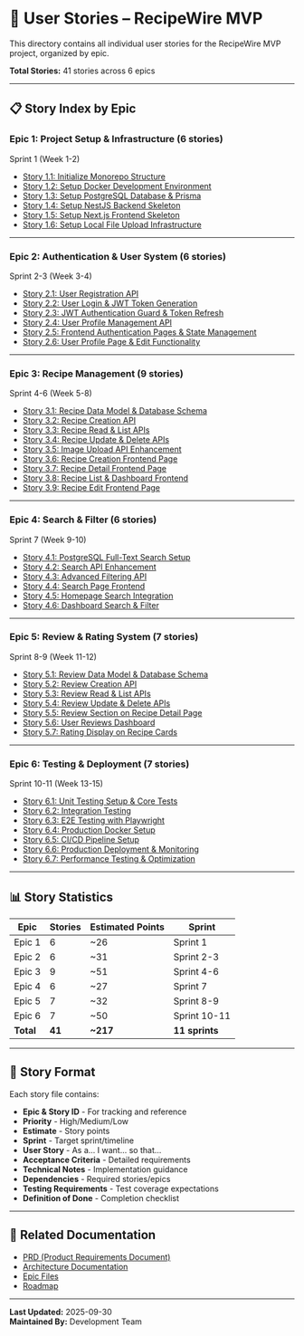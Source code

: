 # 📖 User Stories – RecipeWire MVP

This directory contains all individual user stories for the RecipeWire MVP project, organized by epic.

**Total Stories:** 41 stories across 6 epics

---

## 📋 Story Index by Epic

### Epic 1: Project Setup & Infrastructure (6 stories)
Sprint 1 (Week 1-2)

- [Story 1.1: Initialize Monorepo Structure](./story-1/story-1.1-initialize-monorepo.md)
- [Story 1.2: Setup Docker Development Environment](./story-1/story-1.2-setup-docker.md)
- [Story 1.3: Setup PostgreSQL Database & Prisma](./story-1/story-1.3-setup-database.md)
- [Story 1.4: Setup NestJS Backend Skeleton](./story-1/story-1.4-setup-nestjs.md)
- [Story 1.5: Setup Next.js Frontend Skeleton](./story-1/story-1.5-setup-nextjs.md)
- [Story 1.6: Setup Local File Upload Infrastructure](./story-1/story-1.6-setup-file-upload.md)

---

### Epic 2: Authentication & User System (6 stories)
Sprint 2-3 (Week 3-4)

- [Story 2.1: User Registration API](./story-2/story-2.1-user-registration-api.md)
- [Story 2.2: User Login & JWT Token Generation](./story-2/story-2.2-user-login-jwt.md)
- [Story 2.3: JWT Authentication Guard & Token Refresh](./story-2/story-2.3-jwt-auth-guard.md)
- [Story 2.4: User Profile Management API](./story-2/story-2.4-user-profile-api.md)
- [Story 2.5: Frontend Authentication Pages & State Management](./story-2/story-2.5-auth-pages-frontend.md)
- [Story 2.6: User Profile Page & Edit Functionality](./story-2/story-2.6-profile-page-frontend.md)

---

### Epic 3: Recipe Management (9 stories)
Sprint 4-6 (Week 5-8)

- [Story 3.1: Recipe Data Model & Database Schema](./story-3/story-3.1-recipe-data-model.md)
- [Story 3.2: Recipe Creation API](./story-3/story-3.2-recipe-creation-api.md)
- [Story 3.3: Recipe Read & List APIs](./story-3/story-3.3-recipe-read-list-api.md)
- [Story 3.4: Recipe Update & Delete APIs](./story-3/story-3.4-recipe-update-delete-api.md)
- [Story 3.5: Image Upload API Enhancement](./story-3/story-3.5-image-upload-api.md)
- [Story 3.6: Recipe Creation Frontend Page](./story-3/story-3.6-recipe-creation-frontend.md)
- [Story 3.7: Recipe Detail Frontend Page](./story-3/story-3.7-recipe-detail-frontend.md)
- [Story 3.8: Recipe List & Dashboard Frontend](./story-3/story-3.8-recipe-list-dashboard.md)
- [Story 3.9: Recipe Edit Frontend Page](./story-3/story-3.9-recipe-edit-frontend.md)

---

### Epic 4: Search & Filter (6 stories)
Sprint 7 (Week 9-10)

- [Story 4.1: PostgreSQL Full-Text Search Setup](./story-4/story-4.1-postgresql-fts-setup.md)
- [Story 4.2: Search API Enhancement](./story-4/story-4.2-search-api-enhancement.md)
- [Story 4.3: Advanced Filtering API](./story-4/story-4.3-advanced-filtering-api.md)
- [Story 4.4: Search Page Frontend](./story-4/story-4.4-search-page-frontend.md)
- [Story 4.5: Homepage Search Integration](./story-4/story-4.5-homepage-search.md)
- [Story 4.6: Dashboard Search & Filter](./story-4/story-4.6-dashboard-search-filter.md)

---

### Epic 5: Review & Rating System (7 stories)
Sprint 8-9 (Week 11-12)

- [Story 5.1: Review Data Model & Database Schema](./story-5/story-5.1-review-data-model.md)
- [Story 5.2: Review Creation API](./story-5/story-5.2-review-creation-api.md)
- [Story 5.3: Review Read & List APIs](./story-5/story-5.3-review-read-list-api.md)
- [Story 5.4: Review Update & Delete APIs](./story-5/story-5.4-review-update-delete-api.md)
- [Story 5.5: Review Section on Recipe Detail Page](./story-5/story-5.5-review-section-frontend.md)
- [Story 5.6: User Reviews Dashboard](./story-5/story-5.6-user-reviews-dashboard.md)
- [Story 5.7: Rating Display on Recipe Cards](./story-5/story-5.7-rating-display-cards.md)

---

### Epic 6: Testing & Deployment (7 stories)
Sprint 10-11 (Week 13-15)

- [Story 6.1: Unit Testing Setup & Core Tests](./story-6/story-6.1-unit-testing-setup.md)
- [Story 6.2: Integration Testing](./story-6/story-6.2-integration-testing.md)
- [Story 6.3: E2E Testing with Playwright](./story-6/story-6.3-e2e-testing-playwright.md)
- [Story 6.4: Production Docker Setup](./story-6/story-6.4-production-docker-setup.md)
- [Story 6.5: CI/CD Pipeline Setup](./story-6/story-6.5-cicd-pipeline-setup.md)
- [Story 6.6: Production Deployment & Monitoring](./story-6/story-6.6-production-deployment.md)
- [Story 6.7: Performance Testing & Optimization](./story-6/story-6.7-performance-testing.md)

---

## 📊 Story Statistics

| Epic | Stories | Estimated Points | Sprint |
|------|---------|------------------|--------|
| Epic 1 | 6 | ~26 | Sprint 1 |
| Epic 2 | 6 | ~31 | Sprint 2-3 |
| Epic 3 | 9 | ~51 | Sprint 4-6 |
| Epic 4 | 6 | ~27 | Sprint 7 |
| Epic 5 | 7 | ~32 | Sprint 8-9 |
| Epic 6 | 7 | ~50 | Sprint 10-11 |
| **Total** | **41** | **~217** | **11 sprints** |

---

## 🎯 Story Format

Each story file contains:

- **Epic & Story ID** - For tracking and reference
- **Priority** - High/Medium/Low
- **Estimate** - Story points
- **Sprint** - Target sprint/timeline
- **User Story** - As a... I want... so that...
- **Acceptance Criteria** - Detailed requirements
- **Technical Notes** - Implementation guidance
- **Dependencies** - Required stories/epics
- **Testing Requirements** - Test coverage expectations
- **Definition of Done** - Completion checklist

---

## 🔗 Related Documentation

- [PRD (Product Requirements Document)](../prd.md)
- [Architecture Documentation](../architecture.md)
- [Epic Files](../prd/)
- [Roadmap](../roadmap.md)

---

**Last Updated:** 2025-09-30  
**Maintained By:** Development Team
